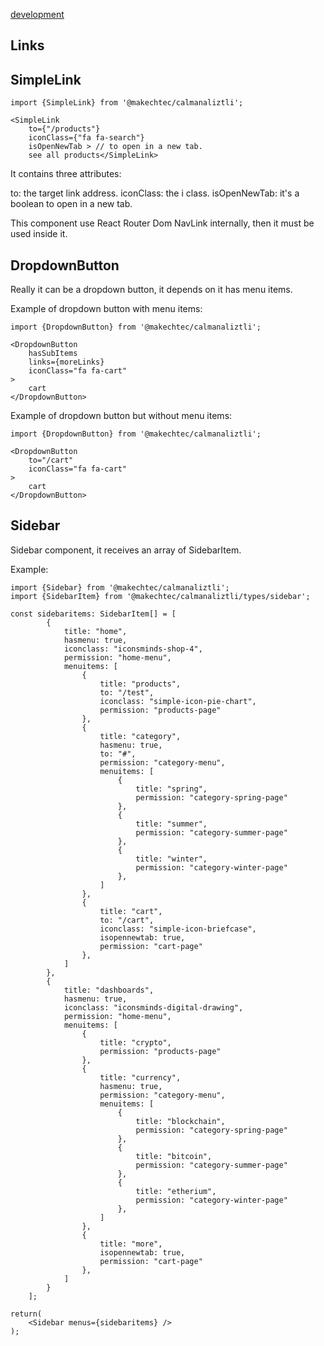 
[development](/documentation/development.md)

## Links ### 

## SimpleLink ## 

    import {SimpleLink} from '@makechtec/calmanaliztli';

    <SimpleLink
        to={"/products"}
        iconClass={"fa fa-search"}
        isOpenNewTab > // to open in a new tab.
        see all products</SimpleLink> 

It contains three attributes:

to: the target link address.
iconClass: the i class.
isOpenNewTab: it's a boolean to open in a new tab.

This component use React Router Dom NavLink internally, then it must be used inside it.

## DropdownButton ## 

Really it can be a dropdown button, it depends on it has menu items.

Example of dropdown button with menu items:

    import {DropdownButton} from '@makechtec/calmanaliztli';

    <DropdownButton
        hasSubItems
        links={moreLinks}
        iconClass="fa fa-cart"
    >
        cart
    </DropdownButton>

Example of dropdown button but without menu items:

    import {DropdownButton} from '@makechtec/calmanaliztli';

    <DropdownButton
        to="/cart"
        iconClass="fa fa-cart"
    >
        cart
    </DropdownButton>

## Sidebar ##

Sidebar component, it receives an array of SidebarItem.

Example: 

    import {Sidebar} from '@makechtec/calmanaliztli';
    import {SidebarItem} from '@makechtec/calmanaliztli/types/sidebar';

    const sidebaritems: SidebarItem[] = [
            {
                title: "home",
                hasmenu: true,
                iconclass: "iconsminds-shop-4",
                permission: "home-menu",
                menuitems: [
                    {
                        title: "products",
                        to: "/test",
                        iconclass: "simple-icon-pie-chart",
                        permission: "products-page"
                    },
                    {
                        title: "category",
                        hasmenu: true,
                        to: "#",
                        permission: "category-menu",
                        menuitems: [
                            {
                                title: "spring",
                                permission: "category-spring-page"
                            },
                            {
                                title: "summer",
                                permission: "category-summer-page"
                            },
                            {
                                title: "winter",
                                permission: "category-winter-page"
                            },
                        ]
                    },
                    {
                        title: "cart",
                        to: "/cart",
                        iconclass: "simple-icon-briefcase",
                        isopennewtab: true,
                        permission: "cart-page"
                    },
                ]
            },
            {
                title: "dashboards",
                hasmenu: true,
                iconclass: "iconsminds-digital-drawing",
                permission: "home-menu",
                menuitems: [
                    {
                        title: "crypto",
                        permission: "products-page"
                    },
                    {
                        title: "currency",
                        hasmenu: true,
                        permission: "category-menu",
                        menuitems: [
                            {
                                title: "blockchain",
                                permission: "category-spring-page"
                            },
                            {
                                title: "bitcoin",
                                permission: "category-summer-page"
                            },
                            {
                                title: "etherium",
                                permission: "category-winter-page"
                            },
                        ]
                    },
                    {
                        title: "more",
                        isopennewtab: true,
                        permission: "cart-page"
                    },
                ]
            }
        ];

    return(
        <Sidebar menus={sidebaritems} />
    );